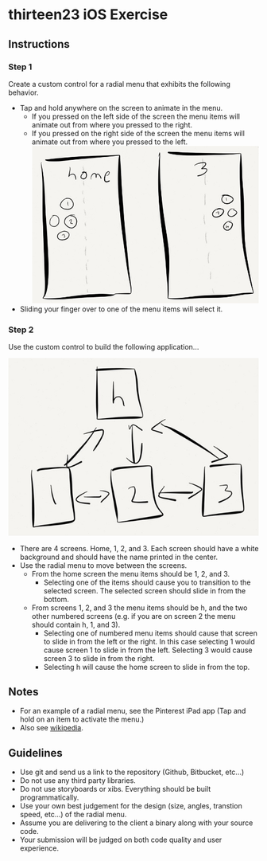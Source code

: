 # thirteen23 iOS Exercise

## Instructions
### Step 1
Create a custom control for a radial menu that exhibits the following
behavior.

- Tap and hold anywhere on the screen to animate in the menu.
    - If you pressed on the left side of the screen the menu items will
      animate out from where you pressed to the right.
    - If you pressed on the right side of the screen the menu items will
      animate out from where you pressed to the left.
![](./Left-Right.jpg?raw=true)
- Sliding your finger over to one of the menu items will select it.

### Step 2
Use the custom control to build the following application...

![](./Architecture.jpg?raw=true)

- There are 4 screens. Home, 1, 2, and 3. Each screen should have a
  white background and should have the name printed in the center.
- Use the radial menu to move between the screens.
    - From the home screen the menu items should be 1, 2, and 3.
        - Selecting one of the items should cause you to transition to
          the selected screen. The selected screen should slide in from
          the bottom.
    - From screens 1, 2, and 3 the menu items should be h, and the two
      other numbered screens (e.g. if you are on screen 2 the menu
      should contain h, 1, and 3).
        - Selecting one of numbered menu items should cause that
          screen to slide in from the left or the right. In this case
          selecting 1 would cause screen 1 to slide in from the left.
          Selecting 3 would cause screen 3 to slide in from the right.
        - Selecting h will cause the home screen to slide in from the
          top.

## Notes
- For an example of a radial menu, see the Pinterest iPad app (Tap
  and hold on an item to activate the menu.)
- Also see [wikipedia](http://en.wikipedia.org/wiki/Pie_menu).

## Guidelines
- Use git and send us a link to the repository (Github, Bitbucket, etc...)
- Do not use any third party libraries.
- Do not use storyboards or xibs. Everything should be built
  programmatically.
- Use your own best judgement for the design (size, angles, transtion
  speed, etc...) of the radial menu.
- Assume you are delivering to the client a binary along with your source
  code.
- Your submission will be judged on both code quality and user
  experience.
